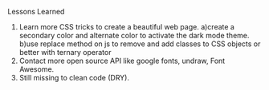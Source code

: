 Lessons Learned

1. Learn more CSS tricks to create a beautiful web page.
    a)create a secondary color and alternate color to activate the dark mode theme.
	b)use replace method on js to remove and add classes to CSS objects or better with ternary operator
2. Contact more open source API like google fonts, undraw, Font Awesome.
3. Still missing to clean code (DRY).

